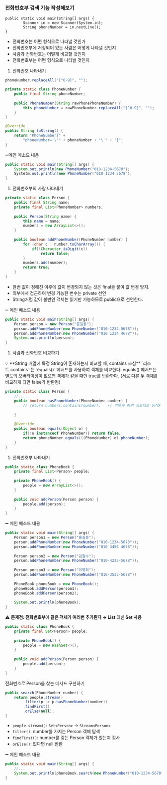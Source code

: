 ### 전화번호부 검색 기능 작성해보기

```
public static void main(String[] args) {
		Scanner in = new Scanner(System.in);
		String phoneNumber = in.nextLine();
}
```

- 전화번호는 어떤 형식으로 나타낼 것인가
- 전화번호부에 저장되어 있는 사람은 어떻게 나타낼 것인지
- 사람과 전화번호는 어떻게 비교할 것인지
- 전화번호부는 어떤 형식으로 나타낼 것인지

1. 전화번호 나타내기

```java
phoneNumber.replaceAll("[^0-9]", "");
```

```java
private static class PhoneNumber {
	public final String phoneNumber;
	
	public PhoneNumber(String rawPhonePhoneNumber) {
		this.phoneNumber = rawPhoneNumber.replaceAll("[^0-9]", "");
	}
}
```

```java
@Override
public String toString() {
	return "PhoneNumber{" +
		"phoneNumber='\'" + phoneNumber + "\'" + "}";
}
```

➖메인 메소드 내용

```java
public static void main(String[] args) {
	System.out.println(new PhoneNumber("010-1234-5678");
	Systetm.out.println(new PhoneNumber("010 1234 5678");
}
```

1. 전화번호부의 사람 나타내기

```java
private static class Person {
	public final String name;
	private final List<PhoneNumber> numbers;
	
	public Person(String name) {
		this.name = name;
		numbers = new ArrayList<>();
	}
	
	public boolean addPhoneNumber(PhoneNumber number) {
		for (char c : number.toCharArray()) {
			if(!Character.isDigit(c))
				return false;
		}
		numbers.add(number);
		return true;
	}
}
```

- 한번 값이 정해진 이후에 값이 변경되지 않는 것은 final을 붙여 값 변경 방지.
- 외부에서 접근하여 변경 가능한 변수는 private 선언
- String처럼 값이 불변인 객체는 읽기만 가능하므로 public으로 선언한다.

➖ 메인 메소드 내용

```java
public static void main(String[] args) {
	Person person = new Person("홍길동");
	person.addPhoneNumber(new PhoneNumber("010-1234-5678"));
	person.addPhoneNumber(new PhoneNumber("010 1234 4678"));
	System.out.println(person);
}
```

1. 사람과 전화번호 비교하기

<aside>
💡 **String 배열에 특정 String이 존재하는지 비교할 때, contains 조심** 
`리스트.contains` 는 `equals()` 메서드를 사용하여 객체를 비교한다.
equals() 메서드는 별도의 오버라이딩이 없으면 객체가 같을 때만 true를 반환한다. (서로 다른 두 객체를 비교하게 되면 false가 반환됨)

</aside>

```java
private static class Person {
	//...
	public boolean hasPhoneNumber(PhoneNumber number) {
		// return numbers.contains(number);   // 이렇게 하면 의도대로 동작X
		
	}
	
	@Override
	public boolean equals(Object o) {
		if(!o instanceof PhoneNumber)) return false;
		return phoneNumber.equals(((PhoneNumber) o).phoneNumber);
	}
}
```

1. 전화번호부 나타내기

```java
public static class PhoneBook {
	private final List<Person> people;
	
	private PhoneBook() {
		people = new ArrayList<>();
	}
	
	public void addPerson(Person person) {
		people.add(person);
	}
}
```

➖ 메인 메소드 내용

```java
public static void main(String[] args) {
	Person person1 = new Person("홍길동");
	person.addPhoneNumber(new PhoneNumber("010-1234-5678"));
	person.addPhoneNumber(new PhoneNumber("010 3456 4678"));
	
	Person person2 = new Person("김철수");
	person.addPhoneNumber(new PhoneNumber("010-4235-5678"));
	
	Person person3 = new Person("이영희");
	person.addPhoneNumber(new PhoneNumber("010-3535-5678"))
	
	PhoneBook phoneBook = new PhoneBook();
	phoneBook.addPerson(person1);
	phoneBook.addPerson(person2);
	
	System.out.println(phoneBook);
}
```

⚠️ **문제점: 전화번호부에 같은 객체가 여러번 추가된다 → List 대신 Set 사용**

```java
public static class PhoneBook {
	private final Set<Person> people;
	
	private PhoneBook() {
		people = new HashSet<>();
	}
	
	public void addPerson(Person person) {
		people.add(person);
	}
}
```

전화번호로 Person을 찾는 메서드 구현하기

```java
public search(PhoneNumber number) {
	return people.stream()
		.filter(p -> p.hasPhoneNumber(number))
		.findFirst()
		.orElse(null);
}
```

- `people.stream()`: `Set<Person>` → `Stream<Person>`
- `filter()`: number를 가지는 Person 객체 탐색
- `findFirst()`: number를 갖는 Person 객체가 있는지 검사
- `orElse()`: 없다면 null 반환

➖ 메인 메소드 내용

```java
public static void main(String[] args) {
	//...
	System.out.println(phoneBook.search(new PhoneNumber("010-1234-5678")));
}
```